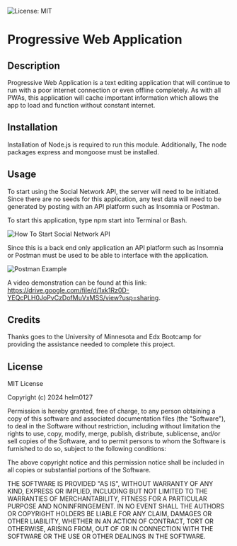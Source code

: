 ![License: MIT](https://img.shields.io/badge/License-MIT-yellow.svg)

# Progressive Web Application

## Description

Progressive Web Application is a text editing application that will continue to run with a poor internet connection or even offline completely. As with all PWAs, this application will cache important information which allows the app to load and function without constant internet.

## Installation

Installation of Node.js is required to run this module. Additionally, The node packages express and mongoose must be installed.

## Usage

To start using the Social Network API, the server will need to be initiated. Since there are no seeds for this application, any test data will need to be generated by posting with an API platform such as Insomnia or Postman.

To start this application, type npm start into Terminal or Bash.

![How To Start Social Network API](./assets/images/Start_Social_Network_API.png)

Since this is a back end only application an API platform such as Insomnia or Postman must be used to be able to interface with the application.

![Postman Example](./assets/images/Postman_Social_Network_API.png)

A video demonstration can be found at this link: https://drive.google.com/file/d/1xk1Rz0D-YEQcPLH0JoPvCzDofMuVxMSS/view?usp=sharing.

## Credits

Thanks goes to the University of Minnesota and Edx Bootcamp for providing the assistance needed to complete this project. 

## License

MIT License

Copyright (c) 2024 helm0127

Permission is hereby granted, free of charge, to any person obtaining a copy
of this software and associated documentation files (the "Software"), to deal
in the Software without restriction, including without limitation the rights
to use, copy, modify, merge, publish, distribute, sublicense, and/or sell
copies of the Software, and to permit persons to whom the Software is
furnished to do so, subject to the following conditions:

The above copyright notice and this permission notice shall be included in all
copies or substantial portions of the Software.

THE SOFTWARE IS PROVIDED "AS IS", WITHOUT WARRANTY OF ANY KIND, EXPRESS OR
IMPLIED, INCLUDING BUT NOT LIMITED TO THE WARRANTIES OF MERCHANTABILITY,
FITNESS FOR A PARTICULAR PURPOSE AND NONINFRINGEMENT. IN NO EVENT SHALL THE
AUTHORS OR COPYRIGHT HOLDERS BE LIABLE FOR ANY CLAIM, DAMAGES OR OTHER
LIABILITY, WHETHER IN AN ACTION OF CONTRACT, TORT OR OTHERWISE, ARISING FROM,
OUT OF OR IN CONNECTION WITH THE SOFTWARE OR THE USE OR OTHER DEALINGS IN THE
SOFTWARE.

















